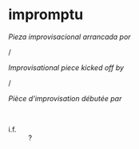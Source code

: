 impromptu
=========

*Pieza improvisacional arrancada por*

/

*Improvisational piece kicked off by*

/

*Pièce d'improvisation débutée par*

<br>
<dl>
<dt> i.f. </dt>
<dd> ? </dd>
</dl>
